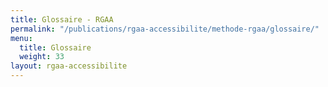 ```yaml
---
title: Glossaire - RGAA
permalink: "/publications/rgaa-accessibilite/methode-rgaa/glossaire/"
menu:
  title: Glossaire
  weight: 33
layout: rgaa-accessibilite
---
```

